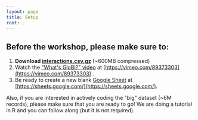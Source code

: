 ```yaml
---
layout: page
title: Setup
root: .
---
```


## Before the workshop, please make sure to:

1. **Download [interactions.csv.gz](https://depot.globalbioticinteractions.org/snapshot/target/data/csv/citations.csv.gz)** (~600MB compressed)
2. Watch the ["What's GloBI?" video](https://vimeo.com/89373303) at [https://vimeo.com/89373303](https://vimeo.com/89373303) .
3. Be ready to create a new blank [Google Sheet](https://sheets.google.com/) at  [https://sheets.google.com/](https://sheets.google.com/).

Also, if you are interested in actively coding the "big" dataset (~6M records), please make sure that you are ready to go! We are doing a tutorial in R and you can follow along (but it is not required).  



